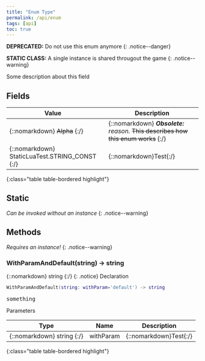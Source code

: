 ```yaml
---
title: "Enum Type"
permalink: /api/enum
tags: [api]
toc: true
---
```

**DEPRECATED:** Do not use this enum anymore
{: .notice--danger}

**STATIC CLASS:** A single instance is shared througout the game
{: .notice--warning}

Some description about this field

## Fields

| Value | | Description |
| --- | --- | --- |
| {::nomarkdown} <s class="c">Alpha</s> {:/} |  | {::nomarkdown} <b><i class="gd">Obsolete:</b> reason.</i> <s class="c">This describes how this enum works</s> {:/} |
| {::nomarkdown}<div class="highlighter-rouge" style="margin-bottom: 0px;"><div><span class="kt">StaticLuaTest</span>.<span class="o">STRING_CONST</span></div></div>{:/} | | {::nomarkdown}<span class="c">Test</span>{:/} |
{:class="table table-bordered highlight"}

## Static
*Can be invoked without an instance*
{: .notice--warning}

## Methods
*Requires an instance!*
{: .notice--warning}

### WithParamAndDefault(string) -> string

{::nomarkdown} <span class="kt !important">string</span> {:/}
{: .notice}
<span class="c">Declaration</span>

```lua
WithParamAndDefault(string: withParam='default') -> string
```

<div class="highlighter-rouge">
<div class="highlight">
<pre class="highlight">
<span class="kt">something</span>
</pre>
</div>
</div>

<span class="c">Parameters</span>

| Type | Name | Description |
| --- | --- | --- |
| {::nomarkdown} <span class="kt">string</span> {:/} | withParam  | {::nomarkdown}<span class="c">Test</span>{:/} |
{:class="table table-bordered highlight"}


